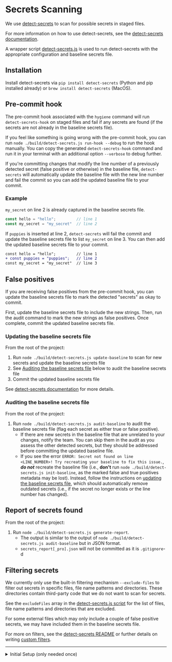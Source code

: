 # Secrets Scanning

We use [detect-secrets](https://github.com/Yelp/detect-secrets) to scan for possible secrets in staged files.

For more information on how to use detect-secrets, see the [detect-secrets documentation](https://github.com/Yelp/detect-secrets).

A wrapper script [detect-secrets.js](../detect-secrets.js) is used to run detect-secrets with the appropriate configuration and baseline secrets file.

## Installation
Install detect-secrets via `pip install detect-secrets` (Python and pip installed already) or `brew install detect-secrets` (MacOS).

## Pre-commit hook
The pre-commit hook associated with the `hygiene` command will run `detect-secrets-hook` on staged files and fail if any secrets are found (if the secrets are not already in the baseline secrets file).

If you feel like something is going wrong with the pre-commit hook, you can run `node ./build/detect-secrets.js run-hook --debug` to run the hook manually. You can copy the generated `detect-secrets-hook` command and run it in your terminal with an additional option `--verbose` to debug further.

If you're committing changes that modify the line number of a previously detected secret (false positive or otherwise) in the baseline file, `detect-secrets` will automatically update the baseline file with the new line number and fail the commit so you can add the updated baseline file to your commit.

### Example
`my_secret` on line 2 is already captured in the baseline secrets file.
```js
const hello = "hello";         // line 1
const my_secret = "my_secret"  // line 2
```

If `puppies` is inserted at line 2, `detect-secrets` will fail the commit and update the baseline secrets file to list `my_secret` on line 3. You can then add the updated baseline secrets file to your commit.
```diff
const hello = "hello";         // line 1
+ const puppies = "puppies";   // line 2
const my_secret = "my_secret"  // line 3
```

## False positives
If you are receiving false positives from the pre-commit hook, you can update the baseline secrets file to mark the detected "secrets" as okay to commit.

First, update the baseline secrets file to include the new strings. Then, run the audit command to mark the new strings as false positives. Once complete, commit the updated baseline secrets file.

### Updating the baseline secrets file
From the root of the project:
1. Run `node ./build/detect-secrets.js update-baseline` to scan for new secrets and update the baseline secrets file
2. See [Auditing the baseline secrets file](#auditing-the-baseline-secrets-file) below to audit the baseline secrets file
3. Commit the updated baseline secrets file

See [detect-secrets documentation](https://github.com/Yelp/detect-secrets/tree/master?tab=readme-ov-file#adding-new-secrets-to-baseline) for more details.

### Auditing the baseline secrets file
From the root of the project:
1. Run `node ./build/detect-secrets.js audit-baseline` to audit the baseline secrets file (flag each secret as either true or false positive).
    - If there are new secrets in the baseline file that are unrelated to your changes, notify the team. You can skip them in the audit as you assess the other detected secrets, but they should be addressed before committing the updated baseline file.
    - If you see the error `ERROR: Secret not found on line <LINE_NUMBER>! Try recreating your baseline to fix this issue.`, **_do not_** recreate the baseline file (i.e., **don't** run `node ./build/detect-secrets.js init-baseline`, as the marked false and true positives metadata may be lost). Instead, follow the instructions on [updating the baseline secrets file](#updating-the-baseline-secrets-file), which should automatically remove outdated secrets (i.e., if the secret no longer exists or the line number has changed).

## Report of secrets found
From the root of the project:
1. Run `node ./build/detect-secrets.js generate-report`.
    - The output is similar to the output of `node ./build/detect-secrets.js audit-baseline` but in JSON format.
    - `secrets_report[_pro].json` will not be committed as it is `.gitignore`-d

## Filtering secrets
We currently only use the built-in filtering mechanism `--exclude-files` to filter out secrets in specific files, file name patterns and directories. These directories contain third-party code that we do not want to scan for secrets.

See the `excludeFiles` array in the [detect-secrets.js script](../detect-secrets.js) for the list of files, file name patterns and directories that are excluded.

For some external files which may only include a couple of false positive secrets, we may have included them in the baseline secrets file.

For more on filters, see the [detect-secrets README](https://github.com/Yelp/detect-secrets/tree/master?tab=readme-ov-file#filters) or further details on writing [custom filters](https://github.com/Yelp/detect-secrets/blob/master/docs/filters.md#Using-Your-Own-Filters).

---

<details>
<summary>Initial Setup (only needed once)</summary>

It's best to refer to [detect-secrets](https://github.com/Yelp/detect-secrets) for the most up-to-date instructions, but here are the steps that were used to set up the initial baseline secrets file.

From the root of the project:
1. Run `node ./build/detect-secrets.js init-baseline` to generate the initial baseline secrets file
2. Run `node ./build/detect-secrets.js audit-baseline` to audit the baseline secrets file (flag each secret as either true or false positive)
3. Commit the baseline secrets file

</details>
